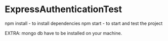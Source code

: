 # ExpressAuthenticationTest

npm install - to install dependencies
npm start - to start and test the project

EXTRA: mongo db have to be installed on your machine.
